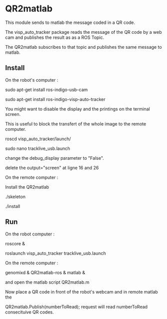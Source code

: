 # QR2matlab

This module sends to matlab the message coded in a QR code.

The visp_auto_tracker package reads the message of the QR code by a web cam and publishes the result as as a ROS Topic.

The QR2matlab subscribes to that topic and publishes the same message to matlab.

## Install

On the robot's computer :

sudo apt-get install ros-indigo-usb-cam

sudo apt-get install ros-indigo-visp-auto-tracker


You might want to disable the display and the printings on the terminal screen.

This is useful to block the transfert of the whole image to the remote computer.

roscd visp_auto_tracker/launch/

sudo nano tracklive_usb.launch

change the debug_display parameter to "False".

delete the output="screen" at ligne 16 and 26


On the remote computer :


Install the QR2matlab

./skeleton

./install

## Run

On the robot computer :


roscore &

roslaunch visp_auto_tracker tracklive_usb.launch


On the remote computer :


genomixd & QR2matlab-ros & matlab &


and open the matlab script QR2matlab.m


Now place a QR code in front of the robot's webcam and in remote matlab the 

QR2matlab.Publish(numberToRead); request will read numberToRead consecituive QR codes.
